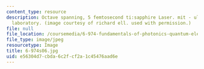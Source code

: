 ```yaml
---
content_type: resource
description: Octave spanning, 5 femtosecond ti:sapphire Laser. mit - ultrafast optics
  laboratory. (image courtesy of richard ell. used with permission.)
file: null
file_location: /coursemedia/6-974-fundamentals-of-photonics-quantum-electronics-spring-2006/e56304d7cbda6c2fcf2a1c45476aad6e_6-974s06.jpg
file_type: image/jpeg
resourcetype: Image
title: 6-974s06.jpg
uid: e56304d7-cbda-6c2f-cf2a-1c45476aad6e
---
```

